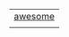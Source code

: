 |                                                              |
|--------------------------------------------------------------|
| [awesome](https://github.com/justjavac/awesome-wechat-weapp) |
| []()                                                         |

[//]: # (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)
[//]: # (wxa52bb659b38d1ae2-44296eebb875d90dfd9605edf67d3b32)
